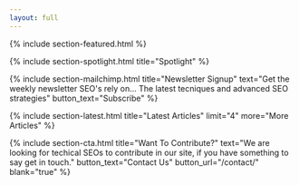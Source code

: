 ```yaml
---
layout: full
---
```


<!-- {% include section-ad.html image="welcome.png" alt="Buy Étoile Jekyll Theme" width="" url="https://themeforest.net/user/pressapps/portfolio" blank="true" %} -->


{% include section-featured.html %}


{% include section-spotlight.html title="Spotlight" %}


{% include section-mailchimp.html title="Newsletter Signup" text="Get the weekly newsletter SEO's rely on... The latest tecniques and advanced SEO strategies" button_text="Subscribe" %}


{% include section-latest.html title="Latest Articles" limit="4" more="More Articles" %}


<!-- {% include section-ad.html title="Advertisement" image="https://via.placeholder.com/800x180/f4f4f4/fff.png?text=+" url="#" blank="true" %} -->


<!-- {% include section-authors.html title="Our Contributors" %}
 -->

<!-- {% include section-instagram.html title="Latest On Instagram" cols="4" count="4" gutter="true" %}
 -->

{% include section-cta.html title="Want To Contribute?" text="We are looking for techical SEOs to contribute in our site, if you have something to say get in touch." button_text="Contact Us" button_url="/contact/" blank="true" %}


<!-- 
{% include section-author.html author="john" title="Hello, I am Jane! Welcome to my blog." %} 
-->
